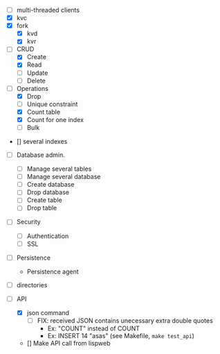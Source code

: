 - [ ] multi-threaded clients
- [x] kvc
- [x] fork
  - [x] kvd
  - [x] kvr  
- [ ] CRUD 
  - [x] Create
  - [x] Read
  - [ ] Update 
  - [ ] Delete 
- [ ] Operations
  - [x] Drop
  - [ ] Unique constraint 
  - [x] Count table
  - [x] Count for one index
  - [ ] Bulk
- [] several indexes
- [ ] Database admin.
  - [ ] Manage several tables 
  - [ ] Manage several database 
  - [ ] Create database 
  - [ ] Drop database 
  - [ ] Create table 
  - [ ] Drop table 
- [ ] Security
  - [ ] Authentication
  - [ ] SSL
- [ ] Persistence
  - Persistence agent

- [ ] directories
- [ ] API
  - [x] json command
    - [ ] FIX: received JSON contains unecessary extra double quotes 
      - Ex: "COUNT" instead of COUNT
      - Ex: INSERT 14 "asas" (see Makefile, `make test_api`)
  - [] Make API call from lispweb 